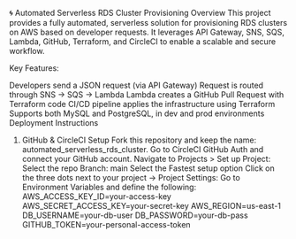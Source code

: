 🌀 Automated Serverless RDS Cluster Provisioning
Overview
This project provides a fully automated, serverless solution for provisioning RDS clusters on AWS based on developer requests. It leverages API Gateway, SNS, SQS, Lambda, GitHub, Terraform, and CircleCI to enable a scalable and secure workflow.

Key Features:

Developers send a JSON request (via API Gateway)
Request is routed through SNS → SQS → Lambda
Lambda creates a GitHub Pull Request with Terraform code
CI/CD pipeline applies the infrastructure using Terraform
Supports both MySQL and PostgreSQL, in dev and prod environments
Deployment Instructions
1. GitHub & CircleCI Setup
Fork this repository and keep the name: automated_serverless_rds_cluster.
Go to CircleCI GitHub Auth and connect your GitHub account.
Navigate to Projects > Set up Project:
Select the repo
Branch: main
Select the Fastest setup option
Click on the three dots next to your project → Project Settings:
Go to Environment Variables and define the following:
AWS_ACCESS_KEY_ID=your-access-key
AWS_SECRET_ACCESS_KEY=your-secret-key
AWS_REGION=us-east-1
DB_USERNAME=your-db-user
DB_PASSWORD=your-db-pass
GITHUB_TOKEN=your-personal-access-token
